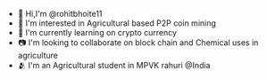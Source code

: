

<!---
rohitbhoite11/rohitbhoite11 is a ✨ special ✨ repository because its `README.md` (this file) appears on your GitHub profile.
You can click the Preview link to take a look at your changes.
--->
- 👋 Hi,I'm @rohitbhoite11
- 🌟 I'm interested in Agricultural based P2P coin mining 
- 🌻 I'm currently learning on crypto currency 
- 📷 I'm looking to collaborate on block chain and Chemical uses in agriculture
- 🫂 I'm an Agricultural student in MPVK rahuri @India
